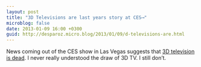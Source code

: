 ```yaml
---
layout: post
title: "3D Televisions are last years story at CES⟶"
microblog: false
date: 2013-01-09 16:00 +0300
guid: http://desparoz.micro.blog/2013/01/09/d-televisions-are.html
---
```

<p>News coming out of the CES show in Las Vegas suggests that <a href="/blog/extreme/145168-3d-tv-is-dead">3D television is dead</a>.
I never really understood the draw of 3D TV. I still don’t.</p>
